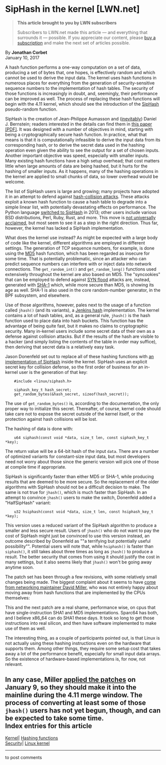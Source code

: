 # SipHash in the kernel [LWN.net]

> **This article brought to you by LWN subscribers**
> 
> Subscribers to LWN.net made this article — and everything that surrounds it — possible. If you appreciate our content, please [buy a subscription](/Promo/nst-nag3/subscribe) and make the next set of articles possible. 

By **Jonathan Corbet**  
January 10, 2017 

A hash function performs a one-way computation on a set of data, producing a set of bytes that, one hopes, is effectively random and which cannot be used to derive the input data. The kernel uses hash functions in numerous places for everything from the generation of security-sensitive sequence numbers to the implementation of hash tables. The security of those functions is increasingly in doubt, and, seemingly, their performance can be improved as well. The process of replacing these hash functions will begin with the 4.11 kernel, which should see the introduction of the [SipHash](https://131002.net/siphash/) pseudo-random function. 

SipHash is the creation of Jean-Philippe Aumasson and ([inevitably](/Articles/681615/)) Daniel J. Bernstein; readers interested in the details can find them in [this paper [PDF]](https://131002.net/siphash/siphash.pdf). It was designed with a number of objectives in mind, starting with being a cryptographically secure hash function. In practice, what that means is that it is computationally infeasible to derive the input data from its corresponding hash, or to derive the secret data used in the hashing operation even given the ability to see the output for a set of chosen inputs. Another important objective was speed, especially with smaller inputs. Many existing hash functions have a high setup overhead; that cost matters little when large amounts of data are being hashed, but it hurts for the hashing of smaller inputs. As it happens, many of the hashing operations in the kernel are applied to small chunks of data, so lower overhead would be welcome. 

The list of SipHash users is large and growing; many projects have adopted it in an attempt to defend against [hash-collision attacks](/Articles/474912/). These attacks exploit a known hash function to cause a hash table to degrade into a simple linear list, with potentially devastating effects on performance. The Python language [switched to SipHash](/Articles/574761/) in 2013; other users include various BSD distributions, Perl, Ruby, Rust, and more. This move is [not universally acclaimed](http://perl11.org/blog/seed.html), but most seem to see it as a step in the right direction. Thus far, however, the kernel has lacked a SipHash implementation. 

What does the kernel use instead? As might be expected with a large body of code like the kernel, different algorithms are employed in different settings. The generation of TCP sequence numbers, for example, is done using the [MD5](https://en.wikipedia.org/wiki/MD5) hash function, which has been regarded as insecure for some time. That is potentially problematic, since an attacker who can predict sequence numbers can interfere with or inject data into network connections. The `get_random_int()` and `get_random_long()` functions used extensively throughout the kernel are also based on MD5. The "syncookies" that can be employed to defend against [SYN flood](https://en.wikipedia.org/wiki/SYN_flood) attacks are, instead, generated with [SHA-1](https://en.wikipedia.org/wiki/SHA-0) which, while more secure than MD5, is showing its age as well. SHA-1 is also used in the core random-number generator, in the BPF subsystem, and elsewhere. 

Use of those algorithms, however, pales next to the usage of a function called `jhash()` (and its variants), a [Jenkins hash](https://en.wikipedia.org/wiki/Jenkins_hash_function) implementation. The kernel contains a lot of hash tables, and, as a general rule, `jhash()` is the hash function used to place data into hash buckets. This function has the advantage of being quite fast, but it makes no claims to cryptographic security. Many in-kernel users include some secret data of their own as a defense against collision attacks. But if the results of the hash are visible to a hacker (and simply listing the contents of the table in order may suffice), then deriving that secret data is a relatively easy task. 

Jason Donenfeld set out to replace all of these hashing functions with [an implementation of SipHash](/Articles/710962/) inside the kernel. SipHash uses an explicit secret key for collision defense, so the first order of business for an in-kernel user is the generation of that key: 
    
    
        #include <linux/siphash.h>
    
        siphash_key_t hash_secret;
        get_random_bytes(&hash_secret, sizeof(hash_secret));
    

The use of `get_random_bytes()` is, according to the documentation, the only proper way to initialize this secret. Thereafter, of course, kernel code should take care not to expose the secret outside of the kernel itself, or the protection against hash collisions will be lost. 

The hashing of data is done with: 
    
    
        u64 siphash(const void *data, size_t len, const siphash_key_t *key);
    

The return value will be a 64-bit hash of the input `data`. There are a number of optimized variants for constant-size input data, but most developers need not worry about those since the generic version will pick one of those at compile time if appropriate. 

SipHash is significantly faster than either MD5 or SHA-1, while producing results that are deemed to be more secure. So the replacement of the older algorithms with SipHash should not be a difficult decision to make. The same is not true for `jhash()`, which is much faster than SipHash. In an attempt to convince `jhash()` users to make the switch, Donenfeld added a "HalfSipHash" variant: 
    
    
        u32 hsiphash(const void *data, size_t len, const hsiphash_key_t *key);
    

This version uses a reduced variant of the SipHash algorithm to produce a smaller and less secure result. Users of `jhash()` who do not want to pay the cost of SipHash might just be convinced to use this version instead, an outcome described by Donenfeld as ""a terrifying but potentially useful possibility"". Potential users will note that, while `hsiphash()` is faster than `siphash()`, it still takes about three times as long as `jhash()` to produce a result. The better security that comes from using it should justify the cost in many settings, but it also seems likely that `jhash()` won't be going away anytime soon. 

The patch set has been through a few revisions, with some relatively small changes being made. The biggest complaint about it seems to have [come from networking maintainer David Miller](/Articles/711205/), who was not entirely happy about moving away from hash functions that are implemented by the CPUs themselves: 

This and the next patch are a real shame, performance wise, on cpus that have single-instruction SHA1 and MD5 implementations. Sparc64 has both, and I believe x86_64 can do SHA1 these days. It took so long to get those instructions into real silicon, and then have software implemented to make use of them as well. 

The interesting thing, as a couple of participants pointed out, is that Linux is not actually using these hashing instructions even on the hardware that supports them. Among other things, they require some setup cost that takes away a lot of the performance benefit, especially for small input data arrays. So the existence of hardware-based implementations is, for now, not relevant. 

In any case, Miller [applied the patches](/Articles/711206/) on January 9, so they should make it into the mainline during the 4.11 merge window. The process of converting at least some of those `jhash()` users has not yet begun, though, and can be expected to take some time.  
Index entries for this article  
---  
[Kernel](/Kernel/Index)| [Hashing functions](/Kernel/Index#Hashing_functions)  
[Security](/Security/Index/)| [Linux kernel](/Security/Index/#Linux_kernel)  
  


* * *

to post comments 
